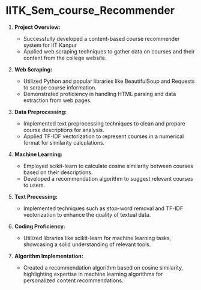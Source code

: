 # IITK_Sem_course_Recommender
1. **Project Overview:**
   - Successfully developed a content-based course recommender system for IIT Kanpur
   - Applied web scraping techniques to gather data on courses and their content from the college website.

2. **Web Scraping:**
   - Utilized Python and popular libraries like BeautifulSoup and Requests to scrape course information.
   - Demonstrated proficiency in handling HTML parsing and data extraction from web pages.

3. **Data Preprocessing:**
   - Implemented text preprocessing techniques to clean and prepare course descriptions for analysis.
   - Applied TF-IDF vectorization to represent courses in a numerical format for similarity calculations.

4. **Machine Learning:**
   - Employed scikit-learn to calculate cosine similarity between courses based on their descriptions.
   - Developed a recommendation algorithm to suggest relevant courses to users.

5. **Text Processing:**
   - Implemented techniques such as stop-word removal and TF-IDF vectorization to enhance the quality of textual data.

6. **Coding Proficiency:**
   - Utilized libraries like scikit-learn for machine learning tasks, showcasing a solid understanding of relevant tools.

7. **Algorithm Implementation:**
   - Created a recommendation algorithm based on cosine similarity, highlighting expertise in machine learning algorithms for personalized content recommendations.


